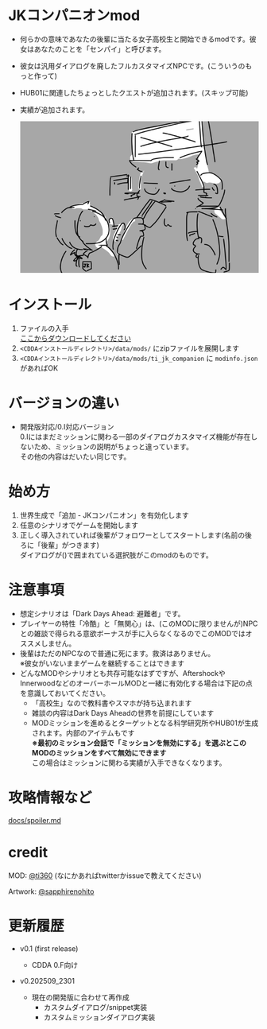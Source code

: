 # JKコンパニオンmod
- 何らかの意味であなたの後輩に当たる女子高校生と開始できるmodです。彼女はあなたのことを「センパイ」と呼びます。
- 彼女は汎用ダイアログを廃したフルカスタマイズNPCです。(こういうのもっと作って)
- HUB01に関連したちょっとしたクエストが追加されます。(スキップ可能)
- 実績が追加されます。

  ![イメージ](docs/imgs/image.png)

# インストール
1. ファイルの入手<br/>
  [ここからダウンロードしてください](https://github.com/ti360gh/ti_jk_missions/release)
1. `<CDDAインストールディレクトリ>/data/mods/` にzipファイルを展開します
1. `<CDDAインストールディレクトリ>/data/mods/ti_jk_companion` に `modinfo.json` があればOK

# バージョンの違い
- 開発版対応/0.I対応バージョン<br/>
0.Iにはまだミッションに関わる一部のダイアログカスタマイズ機能が存在しないため、ミッションの説明がちょっと違っています。<br/>
その他の内容はだいたい同じです。


# 始め方
 1. 世界生成で「追加 - JKコンパニオン」を有効化します
 1. 任意のシナリオでゲームを開始します
 1. 正しく導入されていれば後輩がフォロワーとしてスタートします(名前の後ろに「後輩」がつきます)<br/>
ダイアログが()で囲まれている選択肢がこのmodのものです。

# 注意事項
 - 想定シナリオは「Dark Days Ahead: 避難者」です。
 - プレイヤーの特性「冷酷」と「無関心」は、(このMODに限りませんが)NPCとの雑談で得られる意欲ボーナスが手に入らなくなるのでこのMODではオススメしません。
 - 後輩はただのNPCなので普通に死にます。救済はありません。<br/>
※彼女がいないままゲームを継続することはできます
 - どんなMODやシナリオとも共存可能なはずですが、AftershockやInnerwoodなどのオーバーホールMODと一緒に有効化する場合は下記の点を意識しておいてください。
   - 「高校生」なので教科書やスマホが持ち込まれます
   - 雑談の内容はDark Days Aheadの世界を前提にしています
   - MODミッションを進めるとターゲットとなる科学研究所やHUB01が生成されます。内部のアイテムもです<br/>
   **※最初のミッション会話で「ミッションを無効にする」を選ぶとこのMODのミッションをすべて無効にできます**<br/>
   この場合はミッションに関わる実績が入手できなくなります。

# 攻略情報など
 [docs/spoiler.md](docs/spoiler.md)

# credit
MOD: [@ti360](https://x.com/ti360) (なにかあればtwitterかissueで教えてください)

Artwork: [@sapphirenohito](https://x.com/sapphirenohito)

# 更新履歴
- v0.1 (first release)
  - CDDA 0.F向け

- v0.202509_2301
  - 現在の開発版に合わせて再作成
    - カスタムダイアログ/snippet実装
    - カスタムミッションダイアログ実装
